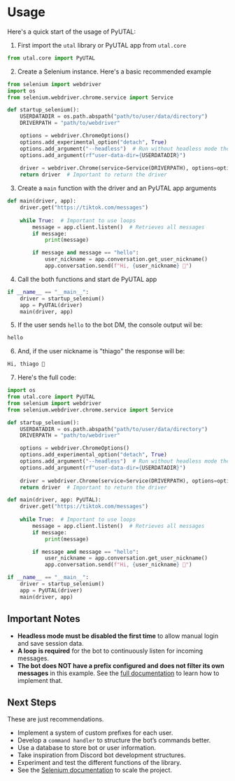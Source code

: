 # Usage

Here's a quick start of the usage of PyUTAL:

1. First import the `utal` library or PyUTAL app from `utal.core`
```python
from utal.core import PyUTAL
```

2. Create a Selenium instance. Here's a basic recommended example
```python
from selenium import webdriver
import os
from selenium.webdriver.chrome.service import Service

def startup_selenium():
    USERDATADIR = os.path.abspath("path/to/user/data/directory")
    DRIVERPATH = "path/to/webdriver"

    options = webdriver.ChromeOptions()
    options.add_experimental_option("detach", True)
    options.add_argument("--headless")  # Run without headless mode the first time
    options.add_argument(rf"user-data-dir={USERDATADIR}")
    
    driver = webdriver.Chrome(service=Service(DRIVERPATH), options=options)
    return driver  # Important to return the driver
```

3. Create a `main` function with the driver and an PyUTAL app arguments
```python
def main(driver, app):
    driver.get("https://tiktok.com/messages")
    
    while True:  # Important to use loops
        message = app.client.listen()  # Retrieves all messages
        if message: 
            print(message)

        if message and message == "hello":  
            user_nickname = app.conversation.get_user_nickname()
            app.conversation.send(f"Hi, {user_nickname} 🌟")
```

4. Call the both functions and start de PyUTAL app
```python
if __name__ == "__main__":
    driver = startup_selenium()
    app = PyUTAL(driver)
    main(driver, app)
```

5. If the user sends `hello` to the bot DM, the console output wil be:
```sh
hello
```

6. And, if the user nickname is "thiago" the response will be:
```sh
Hi, thiago 🌟
```

7. Here's the full code:
```python
import os
from utal.core import PyUTAL
from selenium import webdriver
from selenium.webdriver.chrome.service import Service

def startup_selenium():
    USERDATADIR = os.path.abspath("path/to/user/data/directory")
    DRIVERPATH = "path/to/webdriver"

    options = webdriver.ChromeOptions()
    options.add_experimental_option("detach", True)
    options.add_argument("--headless")  # Run without headless mode the first time
    options.add_argument(rf"user-data-dir={USERDATADIR}")
    
    driver = webdriver.Chrome(service=Service(DRIVERPATH), options=options)
    return driver  # Important to return the driver

def main(driver, app: PyUTAL):
    driver.get("https://tiktok.com/messages")
    
    while True:  # Important to use loops
        message = app.client.listen()  # Retrieves all messages
        if message:
            print(message)

        if message and message == "hello":  
            user_nickname = app.conversation.get_user_nickname()
            app.conversation.send(f"Hi, {user_nickname} 🌟")

if __name__ == "__main__":
    driver = startup_selenium()
    app = PyUTAL(driver)
    main(driver, app)
```

## Important Notes
- **Headless mode must be disabled the first time** to allow manual login and save session data.
- **A loop is required** for the bot to continuously listen for incoming messages.
- **The bot does NOT have a prefix configured and does not filter its own messages** in this example. See the [full documentation](#index) to learn how to implement that.

## Next Steps
These are just recommendations.

- Implement a system of custom prefixes for each user.
- Develop a `command handler` to structure the bot’s commands better.
- Use a database to store bot or user information.
- Take inspiration from Discord bot development structures.
- Experiment and test the different functions of the library.
- See the [Selenium documentation](https://www.selenium.dev/documentation/) to scale the project.